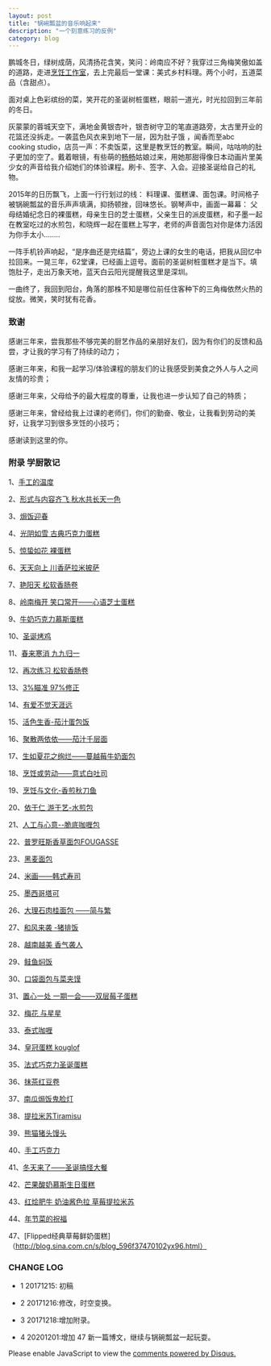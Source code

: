 ```yaml
---
layout: post
title: "锅碗瓢盆的音乐响起来"
description: "一个刻意练习的反例"
category: blog
---
```


鹏城冬日，绿树成荫，风清扬花含笑，笑问：岭南应不好？我穿过三角梅笑傲如盖的道路，走进[烹饪工作室](http://www.abc-cooking.com.cn/)，去上完最后一堂课：美式乡村料理。两个小时，五道菜品（含甜点）。

面对桌上色彩缤纷的菜，笑开花的圣诞树桩蛋糕，眼前一道光，时光拉回到三年前的冬日。

灰蒙蒙的蓉城天空下，满地金黄银杏叶，银杏树守卫的笔直道路旁，太古里开业的花篮还没拆走。一袭蓝色风衣来到地下一层，因为肚子饿 ，闻香而至abc cooking studio，店员一声：不卖饭菜，这里是教烹饪的教室。瞬间，咕咕响的肚子更加的空了。戴着眼镜，有些萌的[畅畅](https://site.douban.com/changxiaopo/)姑娘过来，用她那甜得像日本动画片里美少女的声音给我介绍她们的体验课程。刷卡、签字、入会。迎接圣诞给自己的礼物。


2015年的日历飘飞，上面一行行划过的线： 料理课、蛋糕课、面包课。时间格子被锅碗瓢盆的音乐声声填满，抑扬顿挫，回味悠长。钢琴声中，画面一幕幕： 父母结婚纪念日的裸蛋糕，母亲生日的芝士蛋糕，父亲生日的派皮蛋糕，和子墨一起在教室吃过的水煎包，和晓辉一起在蛋糕上写字，老师的声音面包对你是体力活因为你手太小........


一阵手机铃声响起，“是序曲还是完结篇”，旁边上课的女生的电话，把我从回忆中拉回来。一晃三年，62堂课，已经画上逗号。面前的圣诞树桩蛋糕才是当下。填饱肚子，走出万象天地，蓝天白云阳光提醒我这里是深圳。
 

一曲终了，我回到阳台，角落的那株不知是哪位前任住客种下的三角梅依然火热的绽放。微笑，笑时犹有花香。

### 致谢



感谢三年来，尝我那些不够完美的厨艺作品的亲朋好友们，因为有你们的反馈和品尝，才让我的学习有了持续的动力；

感谢三年来，和我一起学习/体验课程的朋友们的让我感受到美食之外人与人之间友情的珍贵； 

感谢三年来，父母给予的最大程度的尊重，让我也进一步认知了自己的特质；

感谢三年来，曾经给我上过课的老师们，你们的勤奋、敬业，让我看到劳动的美好，让我学习到很多烹饪的小技巧；

感谢读到这里的你。



### 附录 学厨散记

1、[手工的温度](http://blog.sina.com.cn/s/blog_596f37470102vidi.html)

2、[形式与内容齐飞 秋水共长天一色](http://blog.sina.com.cn/s/blog_596f37470102viet.html)

3、[焗饭迎春](http://blog.sina.com.cn/s/blog_596f37470102viiy.html)

4、[光阴如雪 古典巧克力蛋糕](http://blog.sina.com.cn/s/blog_596f37470102vij1.html)

5、[惊蛰如花 裸蛋糕](http://blog.sina.com.cn/s/blog_596f37470102vinz.html)

6、[天天向上 川香萨拉米披萨](http://blog.sina.com.cn/s/blog_596f37470102vir0.html)

7、[艳阳天 松软香肠卷](http://blog.sina.com.cn/s/blog_596f37470102viu8.html)

8、[岭南梅开 笑口常开——心语芝士蛋糕](http://blog.sina.com.cn/s/blog_596f37470102viub.html)

9、[牛奶巧克力慕斯蛋糕](http://blog.sina.com.cn/s/blog_596f37470102viug.html)

10、[圣诞烤鸡](http://blog.sina.com.cn/s/blog_596f37470102viui.html)

11、[春来寒消 九九归一](http://blog.sina.com.cn/s/blog_596f37470102vj28.html)

12、[再次练习  松软香肠卷](http://blog.sina.com.cn/s/blog_596f37470102vj2b.html)

13、[3%瞄准 97%修正](http://blog.sina.com.cn/s/blog_596f37470102vjgw.html)

14、[有爱不觉天涯远](http://blog.sina.com.cn/s/blog_596f37470102vlz3.html)

15、[活色生香-茄汁蛋包饭](http://blog.sina.com.cn/s/blog_596f37470102vlz5.html)

16、[聚散两依依——茄汁千层面](http://blog.sina.com.cn/s/blog_596f37470102vm87.html)

17、[生如夏花之绚烂——蔓越莓牛奶面包](http://blog.sina.com.cn/s/blog_596f37470102vm88.html)

18、[烹饪或劳动——意式白吐司](http://blog.sina.com.cn/s/blog_596f37470102vn1x.html)

19、[烹饪与文化-香煎秋刀鱼](http://blog.sina.com.cn/s/blog_596f37470102vn1y.html)

20、[依于仁 游于艺-水煎包](http://blog.sina.com.cn/s/blog_596f37470102vn21.html)

21、[人工与心意--脆底咖喱包](http://blog.sina.com.cn/s/blog_596f37470102vn23.html)

22、[普罗旺斯香草面包FOUGASSE](http://blog.sina.com.cn/s/blog_596f37470102vnjj.html)

23、[黑麦面包](http://blog.sina.com.cn/s/blog_596f37470102vnom.html)

24、[米画——韩式寿司](http://blog.sina.com.cn/s/blog_596f37470102vnu2.html)

25、[墨西哥塔可](http://blog.sina.com.cn/s/blog_596f37470102vpl9.html)

26、[大理石肉桂面包 ——简与繁](http://blog.sina.com.cn/s/blog_596f37470102vpn4.html)

27、[和风来袭 -猪排饭](http://blog.sina.com.cn/s/blog_596f37470102vq3i.html)

28、[越南越美 香气袭人](http://blog.sina.com.cn/s/blog_596f37470102vr2j.html)

29、[鲑鱼焖饭](http://blog.sina.com.cn/s/blog_596f37470102vvfd.html)

30、[口袋面包与菜夹馍](http://blog.sina.com.cn/s/blog_596f37470102vvkv.html)

31、[置心一处 一期一会——双层莓子蛋糕](http://blog.sina.com.cn/s/blog_596f37470102vwjg.html)

32、[梅花 与星星](http://blog.sina.com.cn/s/blog_596f37470102vwwl.html)

33、[泰式咖喱](http://blog.sina.com.cn/s/blog_596f37470102vxo3.html)

34、[皇冠蛋糕 kouglof](http://blog.sina.com.cn/s/blog_596f37470102vxt8.html)

35、[法式巧克力圣诞蛋糕](http://blog.sina.com.cn/s/blog_596f37470102vy1t.html)

36、[抹茶红豆卷](http://blog.sina.com.cn/s/blog_596f37470102vyh1.html)

37、[南瓜焗饭鬼脸灯](http://blog.sina.com.cn/s/blog_596f37470102vz7r.html)

38、[提拉米苏Tiramisu](http://blog.sina.com.cn/s/blog_596f37470102w1wg.html)

39、[熊猫猪头馒头](http://blog.sina.com.cn/s/blog_596f37470102w1xn.html)

40、[手工巧克力](http://blog.sina.com.cn/s/blog_596f37470102w2pn.html)

41、[冬天来了——圣诞搞怪大餐](http://blog.sina.com.cn/s/blog_596f37470102w3jx.html)

42、[芒果酸奶慕斯生日蛋糕](http://blog.sina.com.cn/s/blog_596f37470102w3lg.html)

43、[红烩肥牛 奶油酱色拉 草莓提拉米苏](http://blog.sina.com.cn/s/blog_596f37470102w435.html)

44、[年节菜的祝福](http://blog.sina.com.cn/s/blog_596f37470102w47o.html)

47、[Flipped经典草莓鲜奶蛋糕]（http://blog.sina.com.cn/s/blog_596f37470102yx96.html）


### CHANGE LOG

- 1 20171215: 初稿

- 2 20171216:修改，时空变换。

- 3 20171218:增加附录。

- 4 20201201:增加 47 新一篇博文，继续与锅碗瓢盆一起玩耍。


<div id="disqus_thread"></div>
<script>

/**
*  RECOMMENDED CONFIGURATION VARIABLES: EDIT AND UNCOMMENT THE SECTION BELOW TO INSERT DYNAMIC VALUES FROM YOUR PLATFORM OR CMS.
*  LEARN WHY DEFINING THESE VARIABLES IS IMPORTANT: https://disqus.com/admin/universalcode/#configuration-variables*/
/*
var disqus_config = function () {
this.page.url = https://violettianjie.github.io;  // Replace PAGE_URL with your page's canonical URL variable
this.page.identifier = https://violettianjie.github.io; // Replace PAGE_IDENTIFIER with your page's unique identifier variable
};
*/
(function() { // DON'T EDIT BELOW THIS LINE
var d = document, s = d.createElement('script');
s.src = 'https://https-violettianjie-github-io-1.disqus.com/embed.js';
s.setAttribute('data-timestamp', +new Date());
(d.head || d.body).appendChild(s);
})();
</script>
<noscript>Please enable JavaScript to view the <a href="https://disqus.com/?ref_noscript">comments powered by Disqus.</a></noscript>



